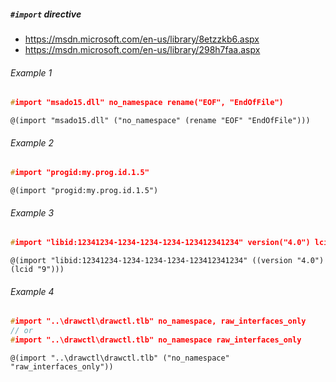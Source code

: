 ##### `#import` directive #

* https://msdn.microsoft.com/en-us/library/8etzzkb6.aspx
* https://msdn.microsoft.com/en-us/library/298h7faa.aspx

###### Example 1

```c++
#import "msado15.dll" no_namespace rename("EOF", "EndOfFile")
```

```racket
@(import "msado15.dll" ("no_namespace" (rename "EOF" "EndOfFile")))
```
###### Example 2

```c++
#import "progid:my.prog.id.1.5"
```

```racket
@(import "progid:my.prog.id.1.5")
```

###### Example 3

```c++
#import "libid:12341234-1234-1234-1234-123412341234" version("4.0") lcid("9")
```

```racket
@(import "libid:12341234-1234-1234-1234-123412341234" ((version "4.0") (lcid "9")))
```

###### Example 4

```c++
#import "..\drawctl\drawctl.tlb" no_namespace, raw_interfaces_only
// or
#import "..\drawctl\drawctl.tlb" no_namespace raw_interfaces_only
```

```racket
@(import "..\drawctl\drawctl.tlb" ("no_namespace" "raw_interfaces_only"))
```
